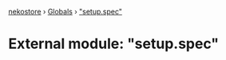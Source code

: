 [nekostore](../README.md) › [Globals](../globals.md) › ["setup.spec"](_setup_spec_.md)

# External module: "setup.spec"


